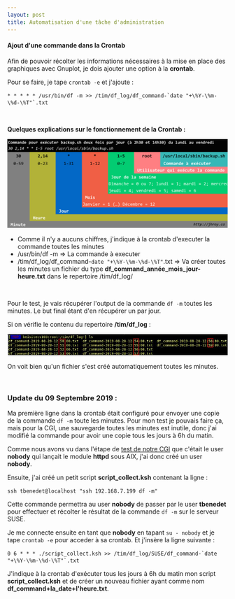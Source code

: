 ```yaml
---
layout: post
title: Automatisation d'une tâche d'administration
---
```


#### __Ajout d'une commande dans la Crontab__

Afin de pouvoir récolter les informations nécessaires à la mise en place des graphiques avec Gnuplot, je dois ajouter une option à la __crontab__.

Pour se faire, je tape `crontab -e` et j'ajoute :
```
* * * * * /usr/bin/df -m >> /tim/df_log/df_command-`date "+\%Y-\%m-\%d-\%T"`.txt
```

&nbsp;

__Quelques explications sur le fonctionnement de la Crontab :__

![image_1](https://github.com/t-benedet/blog/blob/gh-pages/pictures/crontab/cron.png?raw=true)


- Comme il n'y a aucuns chiffres, j'indique à la crontab d'executer la commande toutes les minutes
- /usr/bin/df -m => La commande à executer
- /tim/df_log/df_command-`date "+\%Y-\%m-\%d-\%T"`.txt => Va créer toutes les minutes un fichier du type __df_command_année_mois_jour-heure.txt__ dans le repertoire /tim/df_log/

&nbsp;

Pour le test, je vais récupérer l'output de la commande `df -m` toutes les minutes. Le but final étant d'en récupérer un par jour. 

Si on vérifie le contenu du repertoire __/tim/df_log__ :

![image_2](https://github.com/t-benedet/blog/blob/gh-pages/pictures/crontab/cron_ok.jpg?raw=true)


On voit bien qu'un fichier s'est créé automatiquement toutes les minutes.

&nbsp;
### __Update du 09 Septembre 2019 :__

Ma première ligne dans la crontab était configuré pour envoyer une copie de la commande `df -m` toute les minutes. Pour mon test je pouvais faire ça, mais pour la CGI, une sauvegarde toutes les minutes est inutile, donc j'ai modifié la commande pour avoir une copie tous les jours à 6h du matin.

Comme nous avons vu dans l'étape de [test de notre CGI](https://t-benedet.github.io/blog/2019/09/05/TESTCGI.html) que c'était le user __nobody__ qui lançait le module __httpd__ sous AIX, j'ai donc créé un user __nobody__. 

Ensuite, j'ai créé un petit script __script_collect.ksh__ contenant la ligne :
```
ssh tbenedet@localhost "ssh 192.168.7.199 df -m"
```
Cette commande permettra au user __nobody__ de passer par le user __tbenedet__ pour effectuer et récolter le résultat de la commande `df -m` sur le serveur SUSE.

Je me connecte ensuite en tant que __nobody__ en tapant `su - nobody` et je tape `crontab -e` pour acceder à sa crontab. Et j'insère la ligne suivante : 

```
0 6 * * * ./script_collect.ksh >> /tim/df_log/SUSE/df_command-`date "+\%Y-\%m-\%d-\%T"`.txt
```

J'indique à la crontab d'exécuter tous les jours à 6h du matin mon script __script_collect.ksh__ et de créer un nouveau fichier ayant comme nom __df_command+la_date+l'heure.txt__.


